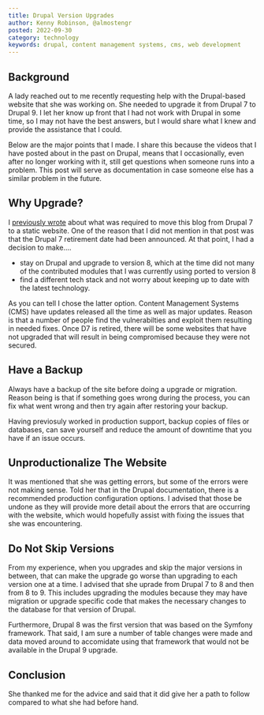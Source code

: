 ```yaml
---
title: Drupal Version Upgrades
author: Kenny Robinson, @almostengr
posted: 2022-09-30
category: technology
keywords: drupal, content management systems, cms, web development
---
```


## Background

A lady reached out to me recently requesting help with the Drupal-based website that she was working on. 
She needed to upgrade it from Drupal 7 to Drupal 9. I let her know up front that I had not work with Drupal
in some time, so I may not have the best answers, but I would share what I knew and provide the assistance
that I could. 

Below are the major points that I made. I share this because the videos that I have posted about in the past 
on Drupal, means that I occasionally, even after no longer working with it, still get questions when 
someone runs into a problem. This post will serve as documentation in case someone else has a similar 
problem in the future.

## Why Upgrade?

I [previously wrote](/blog/2019.12.21-switched-blog-from-drupal-to-mkdocs) about what was required to 
move this blog from Drupal 7 to a static website. One of the reason that I did not mention in that post
was that the Drupal 7 retirement date had been announced. At that point, I had a decision to make.... 

* stay on Drupal and upgrade to version 8, which at the time did not many of the contributed modules that I was
currently using ported to version 8
* find a different tech stack and not worry about keeping up to date with the latest technology. 

As you can tell I chose the latter option. Content Management Systems (CMS) have updates released all the 
time as well as major updates. Reason is that a number of people find the vulnerabilties and exploit them 
resulting in needed fixes. Once D7 is retired, there will be some websites that have not upgraded that will
result in being compromised because they were not secured. 

## Have a Backup

Always have a backup of the site before doing a upgrade or migration. Reason being is that if something 
goes wrong during the process, you can fix what went wrong and then try again after restoring your 
backup.

Having previosuly worked in production support, backup copies of files or databases, can save yourself
and reduce the amount of downtime that you have if an issue occurs.

## Unproductionalize The Website

It was mentioned that she was getting errors, but some of the errors were not making sense. Told her that 
in the Drupal documentation, there is a recommended production configuration options. I advised that those 
be undone as they will provide more detail about the errors that are occurring with the website, which 
would hopefully assist with fixing the issues that she was encountering.

## Do Not Skip Versions

From my experience, when you upgrades and skip the major versions in between, that can make the upgrade 
go worse than upgrading to each version one at a time. I advised that she uprade from Drupal 7 to 
8 and then from 8 to 9. This includes upgrading the modules because they may have migration or upgrade 
specific code that makes the necessary changes to the database for that version of Drupal. 

Furthermore, Drupal 8 was the first version that was based on the Symfony framework. That said, I am 
sure a number of table changes were made and data moved around to accomidate using that framework that 
would not be available in the Drupal 9 upgrade.

## Conclusion

She thanked me for the advice and said that it did give her a path to follow compared to what she 
had before hand. 
